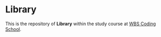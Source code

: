# Library
This is the repository of **Library** within the study course at [WBS Coding School](https://www.wbscodingschool.com/).
